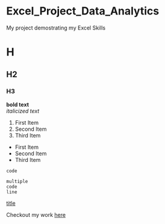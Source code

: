 # Excel_Project_Data_Analytics
 My project demostrating my Excel Skills

# H
## H2
### H3

**bold text**  
*italicized text*

1. First Item
2. Second Item
3. Third Item

- First Item
- Second Item
- Third Item

`code`

```
multiple
code
line
```

[title](https://www.google.com)

Checkout my work [here](Project1)
